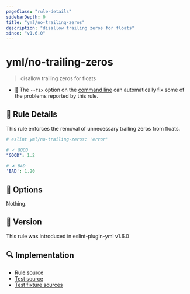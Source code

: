 ```yaml
---
pageClass: "rule-details"
sidebarDepth: 0
title: "yml/no-trailing-zeros"
description: "disallow trailing zeros for floats"
since: "v1.6.0"
---
```


# yml/no-trailing-zeros

> disallow trailing zeros for floats

- :wrench: The `--fix` option on the [command line](https://eslint.org/docs/user-guide/command-line-interface#fixing-problems) can automatically fix some of the problems reported by this rule.

## :book: Rule Details

This rule enforces the removal of unnecessary trailing zeros from floats.

<eslint-code-block fix>

<!-- eslint-skip -->

```yaml
# eslint yml/no-trailing-zeros: 'error'

# ✓ GOOD
"GOOD": 1.2

# ✗ BAD
'BAD': 1.20
```

</eslint-code-block>

## :wrench: Options

Nothing.

## :rocket: Version

This rule was introduced in eslint-plugin-yml v1.6.0

## :mag: Implementation

- [Rule source](https://github.com/ota-meshi/eslint-plugin-yml/blob/master/src/rules/no-trailing-zeros.ts)
- [Test source](https://github.com/ota-meshi/eslint-plugin-yml/blob/master/tests/src/rules/no-trailing-zeros.ts)
- [Test fixture sources](https://github.com/ota-meshi/eslint-plugin-yml/tree/master/tests/fixtures/rules/no-trailing-zeros)
